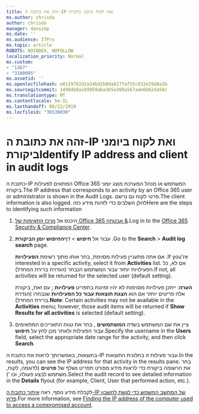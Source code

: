 ```yaml
---
title: זהה את כתובת ה-IP ואת לקוח ביומני ביקורת
ms.author: chrisda
author: chrisda
manager: dansimp
ms.date: ''
ms.audience: ITPro
ms.topic: article
ROBOTS: NOINDEX, NOFOLLOW
localization_priority: Normal
ms.custom:
- "1367"
- "3100005"
ms.assetid: ''
ms.openlocfilehash: e0119762d2a34bd2b0da827faf55c832e29d8a2b
ms.sourcegitcommit: 1d98db8acb9959aba3b5e308a567ade6b62da56c
ms.translationtype: MT
ms.contentlocale: he-IL
ms.lasthandoff: 08/22/2019
ms.locfileid: "36539030"
---
```

# <a name="identify-ip-address-and-client-in-audit-logs"></a><span data-ttu-id="83a9c-102">זהה את כתובת ה-IP ואת לקוח ביומני ביקורת</span><span class="sxs-lookup"><span data-stu-id="83a9c-102">Identify IP address and client in audit logs</span></span>

<span data-ttu-id="83a9c-103">כתובת ה-IP המתאים לפעילות Office 365 המשתמש או מנהל המערכת מוצג יומני ביקורת.</span><span class="sxs-lookup"><span data-stu-id="83a9c-103">The IP address that corresponds to an activity by an Office 365 user or administrator is shown in the Audit Logs.</span></span> <span data-ttu-id="83a9c-104">פרטי לקוח גם נרשם.</span><span class="sxs-lookup"><span data-stu-id="83a9c-104">The client information is also logged.</span></span> <span data-ttu-id="83a9c-105">להלן השלבים כדי לזהות מידע כזה</span><span class="sxs-lookup"><span data-stu-id="83a9c-105">Here are the steps to identifying such information</span></span>

1. <span data-ttu-id="83a9c-106">היכנס אל [מרכז התאימות של Office 365 אבטחה &](https://protection.office.com/).</span><span class="sxs-lookup"><span data-stu-id="83a9c-106">Log in to the [Office 365 Security & Compliance Center](https://protection.office.com/).</span></span>

2. <span data-ttu-id="83a9c-107">עבור אל **חיפוש** > דף**החיפוש יומן הביקורת** .</span><span class="sxs-lookup"><span data-stu-id="83a9c-107">Go to the **Search** > **Audit log search** page.</span></span>

   <span data-ttu-id="83a9c-108">אם אתה מתעניין פעילות מסוימת, בחר אותו מתוך רשימת **הפעילויות** .</span><span class="sxs-lookup"><span data-stu-id="83a9c-108">If you're interested in a specific activity, select it from **Activities** list.</span></span> <span data-ttu-id="83a9c-109">אם לא, כל הפעילויות יוחזר עבור המשתמש הנבחר (הגדרת ברירת המחדל).</span><span class="sxs-lookup"><span data-stu-id="83a9c-109">If not, all activities will be returned for the selected user (default setting).</span></span>

   <span data-ttu-id="83a9c-110">**הערה**: ייתכן פעילויות מסוימות לא יהיו זמינות בתפריט **פעילויות** ; עם זאת, ביקורת אלה פריטים יוחזר אם הוא **הצגת תוצאות עבור כל הפעילויות** שנבחרו (הגדרת ברירת המחדל).</span><span class="sxs-lookup"><span data-stu-id="83a9c-110">**Note**: Certain activities may not be available in the **Activities** menu; however, those audit items will be returned if **Show Results for all activities** is selected (default setting).</span></span>

3. <span data-ttu-id="83a9c-111">ציין את שם המשתמש בשדה **המשתמשים** , בחר את טווח התאריכים המתאימים עבור הפעילות ולאחר מכן לחץ על **חיפוש**.</span><span class="sxs-lookup"><span data-stu-id="83a9c-111">Specify the username in the **Users** field, select the appropriate date range for the activity, and then click **Search**.</span></span>

<span data-ttu-id="83a9c-112">בתוצאות, באפשרותך לראות את כתובת ה-IP עבור פעילות זו בחלונית התוצאות.</span><span class="sxs-lookup"><span data-stu-id="83a9c-112">In the results, you can see the IP address for that activity in the results pane.</span></span> <span data-ttu-id="83a9c-113">בחר את הרשומה ביקורת כדי לראות מידע מפורט תפריט נשלף של **פרטים** (לדוגמה, לקוח, משתמש לבצע פעולה, וכו ').</span><span class="sxs-lookup"><span data-stu-id="83a9c-113">Select the audit record to see detailed information in the **Details** flyout (for example, Client, User that performed action, etc.).</span></span>

<span data-ttu-id="83a9c-114">לקבלת מידע נוסף, ראה [איתור כתובת ה-IP של המחשב המשמש כדי לגשת לחשבון פרוץ](https://docs.microsoft.com/office365/securitycompliance/auditing-troubleshooting-scenarios#finding-the-ip-address-of-the-computer-used-to-access-a-compromised-account).</span><span class="sxs-lookup"><span data-stu-id="83a9c-114">For more information, see [Finding the IP address of the computer used to access a compromised account](https://docs.microsoft.com/office365/securitycompliance/auditing-troubleshooting-scenarios#finding-the-ip-address-of-the-computer-used-to-access-a-compromised-account).</span></span>
